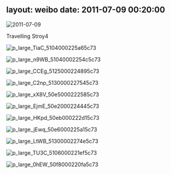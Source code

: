 layout: weibo
date: 2011-07-09 00:20:00
---
<meta name="referrer" content="no-referrer" />

<img src="/images/renren.ico" style="float: left;"/> 2011-07-09

Travelling Stroy4

![p_large_TiaC_5104000225a65c73](https://pt-starimg.didistatic.com/static/starimg/img/zXhRYT0J4S1626782544646.jpg)

![p_large_n9WB_51040002254c5c73](https://pt-starimg.didistatic.com/static/starimg/img/d0FZNiKi3j1626782538551.jpg)

![p_large_CCEg_5125000224895c73](https://pt-starimg.didistatic.com/static/starimg/img/rtG0p8EVfy1626782525522.jpg)

![p_large_C2np_5130000227545c73](https://pt-starimg.didistatic.com/static/starimg/img/zGOE0oLzlj1626782524490.jpg)

![p_large_xX8V_50e5000222585c73](https://pt-starimg.didistatic.com/static/starimg/img/tafISM5Psg1626782548518.jpg)

![p_large_EjmE_50e2000224445c73](https://pt-starimg.didistatic.com/static/starimg/img/cXLD1zaQMq1626782527510.jpg)

![p_large_HKpd_50eb000222d15c73](https://pt-starimg.didistatic.com/static/starimg/img/iFdYquxUUI1626782531332.jpg)

![p_large_jEwq_50e6000225a15c73](https://pt-starimg.didistatic.com/static/starimg/img/pCF1RZ5CGm1626782532654.jpg)

![p_large_LtWB_51300002274e5c73](https://pt-starimg.didistatic.com/static/starimg/img/tz6QJSiQBM1626789633495.jpg)

![p_large_TU3C_5106000221ef5c73](https://pt-starimg.didistatic.com/static/starimg/img/ro4qSOgFU41626782544981.jpg)

![p_large_0hEW_50f8000220fa5c73](https://pt-starimg.didistatic.com/static/starimg/img/XtrND4WeTE1626782518999.jpg)
